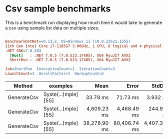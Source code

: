 # Csv sample benchmarks

This is a benchmark run displaying how much time it would take to generate a csv using sample list data on multiple sizes.

``` ini

BenchmarkDotNet=v0.13.2, OS=Windows 11 (10.0.22621.1555)
11th Gen Intel Core i7-1185G7 3.00GHz, 1 CPU, 8 logical and 4 physical cores
.NET SDK=7.0.203
  [Host]   : .NET 7.0.5 (7.0.523.17405), X64 RyuJIT AVX2
  ShortRun : .NET 7.0.5 (7.0.523.17405), X64 RyuJIT AVX2

Job=ShortRun  InvocationCount=1  IterationCount=3  
LaunchCount=1  UnrollFactor=1  WarmupCount=3  

```
|      Method |             examples |         Mean |        Error |       StdDev |       StdErr |          Min |          Max |    Op/s |        Gen0 |      Gen1 |      Gen2 |  Allocated |
|------------ |--------------------- |-------------:|-------------:|-------------:|-------------:|-------------:|-------------:|--------:|------------:|----------:|----------:|-----------:|
| GenerateCsv | Syste(...)mple] [55] |     33.78 ms |     71.73 ms |     3.932 ms |     2.270 ms |     30.25 ms |     38.01 ms | 29.6067 |   4000.0000 |         - |         - |   25.49 MB |
| GenerateCsv | Syste(...)mple] [55] |  4,609.23 ms |  4,468.49 ms |   244.933 ms |   141.412 ms |  4,399.58 ms |  4,878.46 ms |  0.2170 | 290000.0000 | 2000.0000 |         - |  2400.3 MB |
| GenerateCsv | Syste(...)mple] [55] | 38,278.90 ms | 80,406.74 ms | 4,407.365 ms | 2,544.593 ms | 33,490.46 ms | 42,165.78 ms |  0.0261 | 292000.0000 | 3000.0000 | 1000.0000 | 9568.94 MB |
